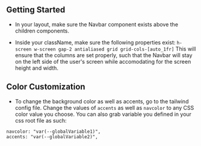 ## Getting Started

-   In your layout, make sure the Navbar component exists above the children components.

-   Inside your className, make sure the following properties exist:
    `h-screen w-screen gap-2 antialiased grid grid-cols-[auto_1fr]`
    This will ensure that the columns are set properly, such that the Navbar will stay on the left side of the user's screen while accomodating for the screen height and width.

## Color Customization

-   To change the background color as well as accents, go to the tailwind config file. Change the values of `accents` as well as `navcolor` to any CSS color value you choose. You can also grab variable you defined in your css root file as such:

```
navcolor: "var(--globalVariable1)",
accents: "var(--globalVariable2)",
```
